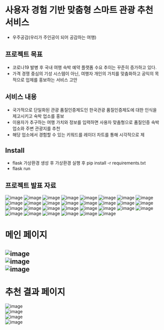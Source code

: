 # 사용자 경험 기반 맞춤형 스마트 관광 추천 서비스 
- 우주공감(우리가 주인공이 되어 공감하는 여행)

## 프로젝트 목표
- 코로나19 발병 후 국내 여행 숙박 예약 플랫폼 수요 추이는 꾸준히 증가하고 있다.
- 가격 경쟁 중심의 기성 시스템이 아닌, 여행자 개인의 가치를 맞춤화하고 공익의 목적으로 업체를 홍보하는 서비스 고안

## 서비스 내용
- 국가적으로 단일화된 관광 품질인증제도인 한국관광 품질인증제도에 대한 인식을 제고시키고 숙박 업소를 홍보
- 이용자가 추구하는 여행 가치와 정보를 입력하면 사용자 맞춤형으로 품질인증 숙박 업소와 주변 관광지를 추천
- 해당 업소에서 경험할 수 있는 키워드를 레이더 차트를 통해 시각적으로 제

## Install  
- flask 가상환경 생성 후 가상환경 실행 후 pip install -r requirements.txt  
- flask run  

## 프로젝트 발표 자료

![image](https://user-images.githubusercontent.com/59672592/162621181-c1c9bb63-7feb-46c7-8faf-7ebd53b248a7.png)
![image](https://user-images.githubusercontent.com/59672592/162621208-a35b1389-4c71-4ad7-9c2f-16a3ab3904f1.png)
![image](https://user-images.githubusercontent.com/59672592/162621244-fde6c23d-5156-4bbd-849e-b3d128f1ffa9.png)
![image](https://user-images.githubusercontent.com/59672592/162621250-2ccf947e-9264-4c0b-92a0-8889a34436ba.png)
![image](https://user-images.githubusercontent.com/59672592/162621255-73ad1e7d-6891-4bfc-bb19-8937c60bc29a.png)
![image](https://user-images.githubusercontent.com/59672592/162621263-f0037c24-9c49-438a-952f-e1600a78bce3.png)
![image](https://user-images.githubusercontent.com/59672592/162621269-00c51634-7896-418c-a3ce-6ec166e9ec13.png)
![image](https://user-images.githubusercontent.com/59672592/162621277-5a925b85-ed2a-498b-9c34-189fc0627ace.png)
![image](https://user-images.githubusercontent.com/59672592/162621287-d778dc7c-66bb-47f2-8e53-1f70e7b23a4b.png)
![image](https://user-images.githubusercontent.com/59672592/162621292-3384e295-a3bb-41f1-945a-068690ffa562.png)
![image](https://user-images.githubusercontent.com/59672592/162621301-8e72e30a-6e9b-43c8-a27c-d0f700b4e4b8.png)
![image](https://user-images.githubusercontent.com/59672592/162621311-8bc2c077-ddff-4a33-b3ac-f1863ee2b701.png)
![image](https://user-images.githubusercontent.com/59672592/162621324-9629bd29-1ac6-4f47-b043-3d606074bf0b.png)
![image](https://user-images.githubusercontent.com/59672592/162621331-bf980e63-a4a2-46bf-b546-ea73b06323ea.png)
![image](https://user-images.githubusercontent.com/59672592/162621339-2960f09e-d6c2-4c1f-a438-6de2e6480890.png)
![image](https://user-images.githubusercontent.com/59672592/162621347-2f4bad26-a9d9-4686-8c63-817ffbe14542.png)
![image](https://user-images.githubusercontent.com/59672592/162621357-9602dbc0-1ed1-4efa-82f7-715766612a19.png)
![image](https://user-images.githubusercontent.com/59672592/162621370-8197a963-2c76-4fd4-a598-fc93e7f78c02.png)
![image](https://user-images.githubusercontent.com/59672592/162621381-9ecc6e87-bb81-4aaf-8646-64f8f609cbda.png)
![image](https://user-images.githubusercontent.com/59672592/162621390-285813ec-ab54-4347-8dfc-f304081b7f2c.png)
![image](https://user-images.githubusercontent.com/59672592/162621403-8c1d0f58-38bb-4bcc-915f-405441488208.png)
![image](https://user-images.githubusercontent.com/59672592/162621413-d5e2ad6f-1c7c-465f-a727-1a2049bbc0ae.png)
![image](https://user-images.githubusercontent.com/59672592/162621426-1f01f28e-2056-457f-b394-989e03da07aa.png)
![image](https://user-images.githubusercontent.com/59672592/162621433-ab101f61-924d-4b9f-8616-41b6b536fcf6.png)
![image](https://user-images.githubusercontent.com/59672592/162621438-a2da7515-f540-473b-8a5f-e89f2bc2cc4c.png)
![image](https://user-images.githubusercontent.com/59672592/162621751-bd58c64d-d057-45e8-9541-9d270a8703a9.png)
![image](https://user-images.githubusercontent.com/59672592/162621456-1275f0a3-7505-499e-a42f-904c0c5fa718.png)
![image](https://user-images.githubusercontent.com/59672592/162621533-7ff01c4d-ec25-4434-924a-b5eb8c799414.png)
![image](https://user-images.githubusercontent.com/59672592/162621581-6fa47c97-a7b1-4138-9d56-749a2dbf5248.png)
![image](https://user-images.githubusercontent.com/59672592/162621634-471c4b08-786c-4937-9fbd-fb08c72c721e.png)
# 메인 페이지
![image](https://user-images.githubusercontent.com/59672592/132982902-566d744f-2dcd-4e62-9719-0c2c177c19d8.png)  
![image](https://user-images.githubusercontent.com/59672592/132982914-e5f97ac8-2d70-4c62-bdf0-a336e4c4c2e9.png)  
![image](https://user-images.githubusercontent.com/59672592/132982927-2e130122-21f8-4b26-9323-e25ccddb052c.png)  
---
# 추천 결과 페이지  
![image](https://user-images.githubusercontent.com/59672592/132983186-64282d70-af4a-4152-aba4-b2ac3961330c.png)  
![image](https://user-images.githubusercontent.com/59672592/132983205-f7b40dd7-7bf5-4d02-a54e-a5355eb47f06.png)  
![image](https://user-images.githubusercontent.com/59672592/132983221-d8bc5b6b-d7c9-4bdb-b7ff-723e15b47baa.png)  
![image](https://user-images.githubusercontent.com/59672592/132983230-aff03f0b-9d45-4260-a802-a672a24c022e.png)  

